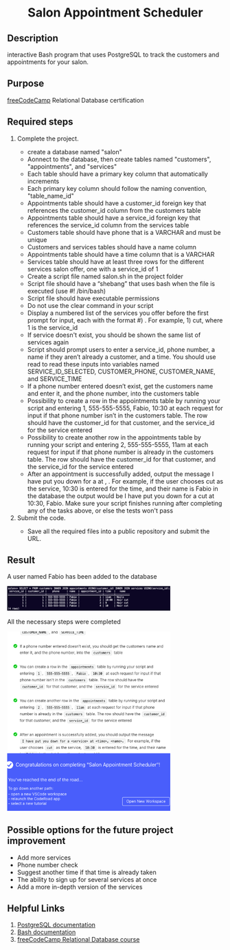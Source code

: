 <sectio>
<h1 align="center">Salon Appointment Scheduler</h1>
<h2>Description</h2>
<p>interactive Bash program that uses PostgreSQL to track the customers and appointments for your salon.</p>
<h2>Purpose</h2>
  <p><a href="https://www.freecodecamp.org">freeCodeCamp</a> Relational Database certification</p>
<h2>Required steps</h2>
  <ol>
    <li>Complete the project.</li>
      <ul>
        <li>create a database named "salon"</li>
        <li>Aonnect to the database, then create tables named "customers", "appointments", and "services"</li>
        <li>Each table should have a primary key column that automatically increments</li>
        <li>Each primary key column should follow the naming convention, "table_name_id"</li>
        <li>Appointments table should have a customer_id foreign key that references the customer_id column from the customers table</li>
        <li>Appointments table should have a service_id foreign key that references the service_id column from the services table</li>
        <li>Customers table should have phone that is a VARCHAR and must be unique</li>
        <li>Customers and services tables should have a name column</li>
        <li>Appointments table should have a time column that is a VARCHAR</li>
        <li>Services table should have at least three rows for the different services salon offer, one with a service_id of 1</li>
        <li>Create a script file named salon.sh in the project folder</li>
        <li>Script file should have a “shebang” that uses bash when the file is executed (use #! /bin/bash)</li>
        <li>Script file should have executable permissions</li>
        <li>Do not use the clear command in your script</li>
        <li>Display a numbered list of the services you offer before the first prompt for input, each with the format #) <service>. For example, 1) cut, where 1 is the service_id</li>
        <li>If service doesn't exist, you should be shown the same list of services again</li>
        <li>Script should prompt users to enter a service_id, phone number, a name if they aren’t already a customer, and a time. You should use read to read these inputs into variables named SERVICE_ID_SELECTED, CUSTOMER_PHONE, CUSTOMER_NAME, and SERVICE_TIME</li>
        <li>If a phone number entered doesn’t exist, get the customers name and enter it, and the phone number, into the customers table</li>
        <li>Possibility to create a row in the appointments table by running your script and entering 1, 555-555-5555, Fabio, 10:30 at each request for input if that phone number isn’t in the customers table. The row should have the customer_id for that customer, and the service_id for the service entered</li>
        <li>Possibility to create another row in the appointments table by running your script and entering 2, 555-555-5555, 11am at each request for input if that phone number is already in the customers table. The row should have the customer_id for that customer, and the service_id for the service entered</li>
        <li>After an appointment is successfully added, output the message I have put you down for a <service> at <time>, <name>. For example, if the user chooses cut as the service, 10:30 is entered for the time, and their name is Fabio in the database the output would be I have put you down for a cut at 10:30, Fabio. Make sure your script finishes running after completing any of the tasks above, or else the tests won't pass</li>
      </ul>
    <li>Submit the code.</li>
      <ul>
        <li>Save all the required files into a public repository and submit the URL.</li>
      </ul>
  </ol>
<h2>Result</h2>
<div>
  <p>A user named Fabio has been added to the database</p>
  <img src="https://raw.githubusercontent.com/M1S7K/freeCodeCamp-Salon-Appointment-Scheduler/main/Terminal.png" alt="terminal_screenshot" width="380">
</div>
<div>
  <p>All the necessary steps were completed</p>
  <img src="https://raw.githubusercontent.com/M1S7K/freeCodeCamp-Salon-Appointment-Scheduler/main/Task.png" alt="tasks_screenshot" width="380">
</div>
<h2>Possible options for the future project improvement</h2>
<ul>
  <li>Add more services</li>
  <li>Phone number check</li>
  <li>Suggest another time if that time is already taken</li>
  <li>The ability to sign up for several services at once</li>
  <li>Add a more in-depth version of the services</li>
</ul>
<h2>Helpful Links</h2>
<ol>
  <li><a href="https://www.postgresql.org/docs/">PostgreSQL documentation</a></li>
  <li><a href="https://www.gnu.org/savannah-checkouts/gnu/bash/manual/bash.html">Bash documentation</a>
  <li><a href="https://www.freecodecamp.org/learn/relational-database/">freeCodeCamp Relational Database course</a>
</ol>
 </section>
